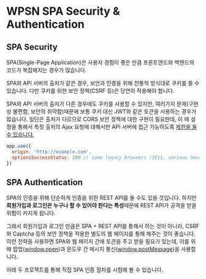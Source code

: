 # WPSN SPA Security & Authentication

## SPA Security

SPA(Single-Page Application)은 사용자 경험이 좋은 만큼 프론트엔드와 백엔드의 코드가 복잡해지는 경우가 많습니다.

SPA와 API 서버의 출처가 같은 경우, 보안과 인증을 위해 전통적 방식대로 쿠키를 쓸 수 있습니다. 다만 쿠키를 위한 보안 정책(CSRF 등)은 당연히 적용해야 합니다.

SPA와 API 서버의 출처가 다른 경우에도 쿠키를 사용할 수 있지만, 여러가지 문제(구현 상 불편함, 보안의 취약함)때문에 보통 쿠키 대신 JWT와 같은 토큰을 사용하는 경우가 많습니다.
일단은 출처가 다르므로 CORS 보안 정책에 대한 구현이 필요한데,
이 때 설정을 통해서 특정 출처의 Ajax 요청에 대해서만 API 서버에 접근 가능하도록 [제한을 둘 수 있습니다.](https://www.npmjs.com/package/cors#configuring-cors)

```js
app.use({
  origin: 'http://example.com',
  optionsSuccessStatus: 200 // some legacy browsers (IE11, various SmartTVs) choke on 204 
})
```

## SPA Authentication

SPA의 인증을 위해 단순하게 인증을 위한 REST API를 둘 수도 있을 것입니다. 하지만 **회원가입과 로그인은 누구나 할 수 있어야 한다는 특성**때문에 REST API가 공격을 받을 위험이 커지게 됩니다.

그래서 회원가입과 로그인 만큼은 SPA + REST API를 통해서 하는 것이 아니라, CSRF와 Captcha 등의 보안 정책을 적용한 별도의 웹 페이지를 통해 해주는 것이 좋습니다.
이런 전략을 사용하면 SPA와 웹 페이지 간에 토큰을 주고 받을 필요가 있는데,
이를 위해 팝업([window.open](https://developer.mozilla.org/en-US/docs/Web/API/Window/open))과 윈도우 간 메시지 통신([window.postMessage](https://developer.mozilla.org/en-US/docs/Web/API/Window/postMessage))을 사용합니다.

아래 두 프로젝트를 통해 직접 SPA 인증 절차를 시험해 볼 수 있습니다.